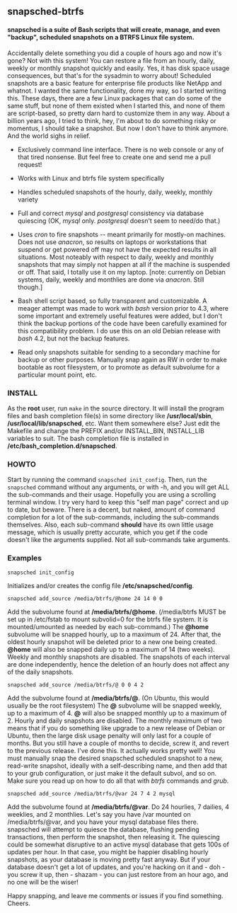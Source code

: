 ## snapsched-btrfs

#### snapsched is a suite of Bash scripts that will create, manage, and even "backup", scheduled snapshots on a BTRFS Linux file system.

Accidentally delete something you did a couple of hours ago and now it's gone?  Not with this system!  You can restore a file from an hourly, daily, weekly or monthly snapshot quickly and easily.  Yes, it has disk space usage consequences, but that's for the sysadmin to worry about!  Scheduled snapshots are a basic feature for enterprise file products like NetApp and whatnot.  I wanted the same functionality, done my way, so I started writing this.  These days, there are a few Linux packages that can do some of the same stuff, but none of them existed when I started this, and none of them are script-based, so pretty darn hard to customize them in any way.  About a billion years ago, I tried to think, hey, I'm about to do something risky or momentus, I should take a snapshot.  But now I don't have to think anymore.  And the world sighs in relief.

* Exclusively command line interface.  There is no web console or any of that tired nonsense.  But feel free to create one and send me a pull request!

* Works with Linux and btrfs file system specifically

* Handles scheduled snapshots of the hourly, daily, weekly, monthly variety

* Full and correct *mysql* and *postgresql* consistency via database quiescing (OK, *mysql* only.  *postgresql* doesn't seem to need/do that.)

* Uses *cron* to fire snapshots -- meant primarily for mostly-on machines.
  Does not use *anacron*, so results on laptops or workstations that suspend or
  get powered off may not have the expected results in all situations.
  Most noteably with respect to daily, weekly and monthly snapshots that
  may simply not happen at all if the machine is suspended or off.  That said,
  I totally use it on my laptop.  \[note: currently on Debian systems, daily,
  weekly and monthlies are done via *anacron*.  Still though.\]

* Bash shell script based, so fully transparent and customizable.  A meager attempt was made to work with *bash* version prior to 4.3, where some important and extremely useful features were added, but I don't think the backup portions of the code have been carefully examined for this compatibility problem.  I do use this on an old Debian release with *bash* 4.2, but not the backup features.

* Read only snapshots suitable for sending to a secondary machine
  for backup or other purposes.  Manually snap again as RW in
  order to make bootable as root filesystem, or to promote as default
  subvolume for a particular mount point, etc.

### INSTALL
As the **root** user, run ```make``` in the source directory.  It will install the program files and bash completion file(s) in some directory like **/usr/local/sbin**, **/usr/local/lib/snapsched**, etc.  Want them somewhere else?  Just edit the Makefile and change the PREFIX and/or INSTALL_BIN, INSTALL_LIB variables to suit.  The bash completion file is installed in **/etc/bash_completion.d/snapsched**.

### HOWTO

Start by running the command ```snapsched init_config```.  Then, run
the ```snapsched``` command without any arguments, or with -h, and you will get ALL the sub-commands and their usage.  Hopefully you are using a scrolling terminal window.  I try very hard to keep this "self man page" correct and up to date, but beware.  There is a decent, but naked, amount of command completion for a lot of the sub-commands, including the sub-commands themselves.  Also, each sub-command **should** have its own little usage message, which is usually pretty accurate, which you get if the code doesn't like the arguments supplied.  Not all sub-commands take arguments.

### Examples
```snapsched init_config```

Initializes and/or creates the config file **/etc/snapsched/config**.

```snapsched add_source /media/btrfs/@home 24 14 0 0```

Add the subvolume found at **/media/btrfs/@home**.  (/media/btrfs MUST be set up in /etc/fstab to mount subvolid=0 for the btrfs file system.  It is mounted/umounted as needed by each sub-command.)  The **@home** subvolume will be snapped hourly, up to a maximum of 24.  After that, the oldest hourly snapshot will be deleted prior to a new one being created.  **@home** will also be snapped daily up to a maximum of 14 (two weeks).  Weekly and monthly snapshots are disabled.  The snapshots of each interval are done independently, hence the deletion of an hourly does not affect any of the daily snapshots.

```snapsched add_source /media/btrfs/@ 0 0 4 2```

Add the subvolume found at **/media/btrfs/@**. (On Ubuntu, this would usually be the root filesystem)  The **@** subvolume will be snapped weekly, up to a maximum of 4.  **@** will also be snapped monthly up to a maximum of 2.  Hourly and daily snapshots are disabled.  The monthly maximum of two means that if you do something like upgrade to a new release of Debian or Ubuntu, then the large disk usage penalty will only last for a couple of months.  But you still have a couple of months to decide, screw it, and revert to the previous release.  I've done this.  It actually works pretty well!  You must manually snap the desired snapsched scheduled snapshot to a new, read-write snapshot, ideally with a self-describing name, and then add that to your grub configuration, or just make it the default subvol, and so on.  Make sure you read up on how to do all that with *btrfs* commands and *grub*.

```snapsched add_source /media/btrfs/@var 24 7 4 2 mysql```

Add the subvolume found at **/media/btrfs/@var**.  Do 24 hourlies, 7 dailies, 4 weeklies, and 2 monthlies.  Let's say you have /var mounted on /media/btrfs/@var, and you have your mysql database files there.  snapsched will attempt to quiesce the database, flushing pending transactions, then perform the snapshot, then releasing it.  The quiescing could be somewhat disruptive to an active mysql database that gets 100s of updates per hour.  In that case, you might be happier disabling hourly snapshots, as your database is moving pretty fast anyway.  But if your database doesn't get a lot of updates, and you're hacking on it and - doh - you screw it up, then - shazam - you can just restore from an hour ago, and no one will be the wiser!


Happy snapping, and leave me comments or issues if you find something.  Cheers.
